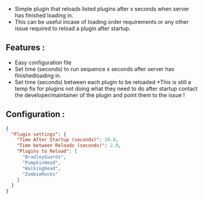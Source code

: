 * Simple plugin that reloads listed plugins after x seconds when server has finished loading in.
* This can be useful incase of loading order requirements or any other issue required to reload a plugin after startup.

## Features :

* Easy configuration file
* Set time (seconds) to run sequence x seconds after server has finishedloading in.
* Set time (seconds) between each plugin to be reloaded
*This is still a temp fix for plugins not doing what they need to do after startup contact the developer/maintainer of the plugin and point them to the issue !

## Configuration :

```json
{
  "Plugin settings": {
    "Time After Startup (seconds)": 20.0,
    "Time between Reloads (seconds)": 2.0,
    "Plugins to Reload": [
      "BradleyGuards",
      "PumpkinHead",
      "WalkingDead",
      "ZombieRocks"
    ]
  }
}
```
